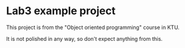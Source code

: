 # Lab3 example project

This project is from the "Object oriented programming" course in KTU.

It is not polished in any way, so don't expect anything from this.

